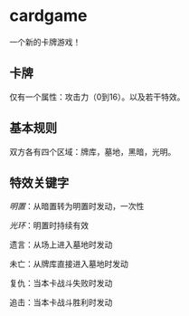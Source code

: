 # cardgame
一个新的卡牌游戏！

## 卡牌

仅有一个属性：攻击力（0到16）。以及若干特效。

## 基本规则

双方各有四个区域：牌库，墓地，黑暗，光明。

###

## 特效关键字

*明置*：从暗置转为明置时发动，一次性

*光环*：明置时持续有效

遗言：从场上进入墓地时发动

未亡：从牌库直接进入墓地时发动

复仇：当本卡战斗失败时发动

追击：当本卡战斗胜利时发动